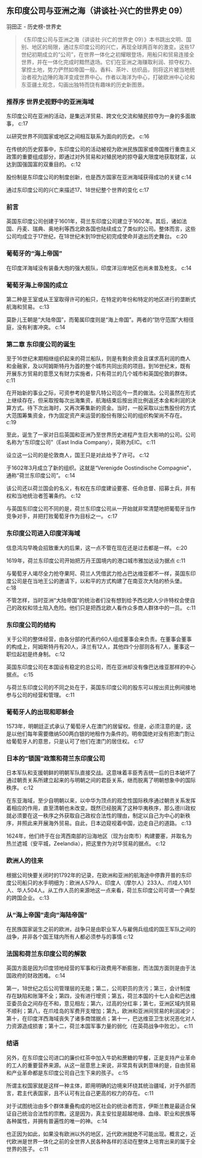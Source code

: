 ## 东印度公司与亚洲之海（讲谈社·兴亡的世界史 09）

羽田正  -  历史榜-世界史

> 《东印度公司与亚洲之海（讲谈社·兴亡的世界史 09）》本书跳出文明、国别、地区的局限，通过东印度公司的兴亡，再现全球两百年的激变。这些17世纪初期成立的“公司”，在世界一体化之初耀眼登场，用船只和贸易连接全世界，并在一体化完成时黯然退场。它们在亚洲之海赚取利润、掠夺权力、掌控土地，势力俨然如帝国一般。香料、茶叶、纺织品，则将这片被当地统治者视为边陲的海洋变成世界中心。作者以海洋为中心，打破欧洲中心论和东亚疆土观念，勾画出独特而饶有趣味的历史新图景。

### 推荐序 世界史视野中的亚洲海域

东印度公司在亚洲的活动，是集远洋贸易、跨文化交流和殖民掠夺为一身的多面故事， c:17

以研究世界不同国家或地区之间相互联系为面向的历史。 c:16

在传统的历史叙事中，东印度公司的活动被视为欧洲民族国家或帝国推行重商主义政策的重要组成部分，即通过对外贸易和对殖民地的掠夺最大限度地获取财富，以达到国强国富的双重目的。 c:12

股份制是东印度公司的制度创新，也是西方国家在亚洲海域获得成功的关键 c:14

通过东印度公司的兴亡来描述17、18世纪整个世界的变化 c:17

### 前言

英国东印度公司创建于1601年，荷兰东印度公司建立于1602年。其后，诸如法国、丹麦、瑞典、奥地利等西北欧各国也陆续成立了类似的公司。整体而言，这些公司均成立于17世纪，在18世纪末到19世纪初完成使命并退出历史舞台。 c:20

### 葡萄牙的“海上帝国”

在印度洋海域没有装备大炮的强大舰队，印度洋沿岸地区也尚未普及枪支。 c:14

### 葡萄牙海上帝国的成立

第二种是王室或从王室取得许可的船只，在特定的年份和特定的地区进行的垄断式航海和贸易。 c:13

莫卧儿王朝是“大陆帝国”，而葡属印度则是“海上帝国”。两者的“防守范围”大相径庭，没有利害冲突。 c:14

### 第二章 东印度公司的诞生

至于16世纪末期相继组织起来的荷兰船队，则是有剩余资金且谋求高利润的商人和金融家，及以阿姆斯特丹为首的整个城市共同出资的项目。到16世纪末，既有开展东方贸易的意愿又有财力实施者，只有荷兰的几个城市和英国伦敦的群体。
 c:11

在开始新的事业之际，可资参考的是黎凡特公司迄今一贯的做法。公司虽然在形式上继续存在，但采取按每次出海集资，航海结束后按出资比例返还本金和利润的决算方式。待下次出海时，又再次筹集新的资金。当时，一般采取以出售股份的方式大范围筹集资金，作为固定资产来运营的股份有限公司的组织构架尚不存在。 c:19

至此，诞生了一家对日后英国和亚洲乃至世界历史进程产生巨大影响的公司。公司名称为“东印度公司”（East India Company），简称为EIC。 c:11

设立这一公司的是伦敦商人，国王只是对此给予了许可。 c:12

于1602年3月成立了新的组织。这就是“Verenigde Oostindische Compagnie”，通称“荷兰东印度公司”。 c:14

该公司还以荷兰国会的名义，有权在东印度建设要塞、任命总督、招募士兵，并有权和当地统治者签署条约。 c:12

与英国东印度公司不同的是，荷兰东印度公司从一开始就非常清楚地把葡萄牙当作竞争对手，并把打败葡萄牙作为目标之一。 c:17

### 东印度公司进入印度洋海域

信息鸿沟早晚会招致重大的后果，这一点不管在现在还是过去都是一样。 c:20

1619年，荷兰东印度公司开始把万丹王国境内的港口城市雅加达设为据点 c:11

与葡萄牙人竭尽全力抢夺果阿、荷兰人凭借武力抢占巴达维亚都不一样，英国东印度公司是在当地王公的邀请下，以和平的方式构建了在南亚次大陆的桥头堡。 c:18

不管怎样，当时亚洲“大陆帝国”的统治者们没有想到给予西北欧人少许特权会使自己的政权和领土陷入危险。他们只是把西北欧人看作众多商人群体中的一员。 c:11

### 东印度公司的结构

关于公司的整体经营，由各分部的代表约60人组成董事会来负责。在董事会董事的构成上，阿姆斯特丹有20人，泽兰有12人，其他四个分部则各有7人，董事这一职位起初是终身制。 c:12

英国东印度公司在本国设有稳定的总公司，而在亚洲却没有像巴达维亚那样的中心据点。 c:15

与荷兰东印度公司的不同之处在于，英国东印度公司的股东可以按出资比例间接地参与公司的经营和管理。 c:11

### 葡萄牙人的出现和耶稣会

1573年，明朝廷正式承认了葡萄牙人在澳门的居留权。但是，必须注意的是，这是以他们每年需要缴纳500两白银的地租作为条件的。明帝国绝对没有把澳门割让给葡萄牙人的意思，只是认可了他们在澳门的居住权。 c:17

### 日本的“锁国”政策和荷兰东印度公司

日本军队和支援朝鲜的明朝军队直接交战。这意味着丰臣秀吉统一后的日本破坏了通过朝贡关系所建立起来的与明朝之间的君臣关系，继而脱离了明朝想象中的国际秩序。 c:12

在东亚海域，至少自明朝以来，以中华为顶点的观念性国际秩序通过朝贡关系发挥着相应的作用，直至清朝也未改变。既然已经脱离了这种华夷秩序，那么德川政权就必须要在这一秩序之外获取自己政权合法性的理由，制定以自己为中心的新秩序，并照此来开展海外贸易。自此，日本边窥视着中国，边走自己的道路。 c:13

1624年，他们终于在台湾西南部的沿海地区（现为台南市）构建要塞，并取名为热兰遮城（安平城，Zeelandia），把这里作为对华贸易的据点。 c:12

### 欧洲人的往来

根据公司快要关闭时的1792年的记录，在欧洲和亚洲的航海途中停靠开普的东印度公司船只的水手明细为：欧洲人579人、印度人（摩尔人）233人、爪哇人101人、华人504人。从工作人员的来源地这一点来看，荷兰东印度公司可谓一个典型的跨国企业。 c:13

### 从“海上帝国”走向“海陆帝国”

在民族国家诞生之前的欧洲，战争只是由职业军人与雇佣兵组成的国王军队之间的战争，并非各个国王辖内所有人都必须参与的事情 c:12

### 法国和荷兰东印度公司的解散

英国方面是因为印度领地经营的军事和行政费用不断膨胀，而法国方面则是由于法国政府的财政困难。 c:14

第一，18世纪之后公司管理层的无能；第二，公司职员的贪污；第三，会计制度存在缺陷和账簿不全；第四，没有进行增资；第五，荷兰本国的十七人会和巴达维亚委员会之间存在不和，意见相左；第六，过高的分红率；第七，亚洲区域内贸易不顺利；第八，在爪哇岛的军费开支增加；第九，欧洲和亚洲间贸易的利润减少；第十，在印度洋西海域丧失了诸多商馆据点；第十一，巴达维亚卫生状况恶化对人力资源造成损害；第十二，荷兰本国军事力量的弱化（在英荷战争中败北）。 c:11

### 结语

另外，在东印度公司进口的廉价红茶中加入牛奶和蔗糖的早餐，正是支持产业革命的工人的重要营养来源。从这一层意思上来说，非常具有讽刺意味的是，自由贸易和产业革命都是东印度公司自己生下来的孩子。 c:15

所谓主权国家就是这样一种主体，即用明确的边境来环绕其统治疆域，对于外部而言，君主代表国家，且不认可有比自己更高的权力的存在。 c:11

对于试图统治由多个群体重叠构成的地区社会的统治者而言，伊斯兰教是最适合保证自己统治合法性的宗教。这是因为，真主安拉是超越地缘、血缘、职业和民族等各种属性，并拥有普遍性的唯一的神。 c:14

也正因为如此，如果没有欧洲以外的地区，近代欧洲就绝不可能出现。概言之，近代欧洲是世界一体化之前的全世界人民各种各样的活动在整体上培育出来的属于全世界的孩子。 c:11
